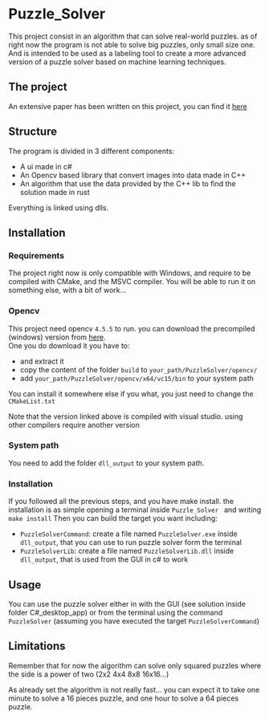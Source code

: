 # Puzzle_Solver
This project consist in an algorithm that can solve real-world puzzles. as of right now the program is not
able to solve big puzzles, only small size one. And is intended to be used as a labeling tool to create a more
advanced version of a puzzle solver based on machine learning techniques.

## The project
An extensive paper has been written on this project, you can find it [here](LaTeX_paper/paper.pdf)


## Structure

The program is divided in 3 different components:
 - A ui made in c#
 - An Opencv based library that convert images into data made in C++
 - An algorithm that use the data provided by the C++ lib to find the solution made in rust

Everything is linked using dlls.

## Installation

### Requirements

The project right now is only compatible with Windows, and require to be compiled with CMake, and
the MSVC compiler. You will be able to run it on something else, with a bit of work...

### Opencv
This project need opencv `4.5.5` to run. you can download the precompiled (windows) version from
[here](https://opencv.org/releases/).  
One you do download it you have to:
 - and extract it
 - copy the content of the folder `build` to `your_path/PuzzleSolver/opencv/`
 - add `your_path/PuzzleSolver/opencv/x64/vc15/bin` to your system path
 
You can install it somewhere else if you what, you just need to change the `CMakeList.txt`  

Note that the version linked above is compiled with visual studio. using other compilers require another version

### System path
You need to add the folder `dll_output` to your system path.

### Installation
If you followed all the previous steps, and you have make install. the installation
is as simple opening a terminal inside `Puzzle_Solver ` and writing `make install`
Then you can build the target you want including:

 - `PuzzleSolverCommand`: create a file named `PuzzleSolver.exe` inside `dll_output`, that you can use to run
puzzle solver form the terminal
 - `PuzzleSolverLib`: create a file named `PuzzleSolverLib.dll` inside `dll_output`, that is used from the 
GUI in c# to work

## Usage

You can use the puzzle solver either in with the GUI (see solution inside folder C#_desktop_app) or from
the terminal using the command `PuzzleSolver` (assuming you have executed the target `PuzzleSolverCommand`)

## Limitations

Remember that for now the algorithm can solve only squared puzzles where the side is a power of two (2x2 4x4 8x8 16x16...)  

As already set the algorithm is not really fast...  you can expect it to take one minute to solve a 16 pieces puzzle, and
one hour to solve a 64 pieces puzzle.